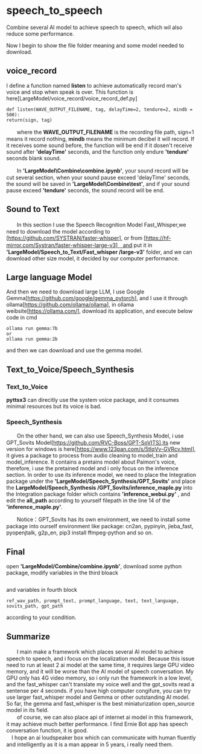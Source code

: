# speech_to_speech
Combine several AI model to achieve speech to speech, which wil also reduce some performance.

Now I begin to show the file folder meaning and some model needed to download. 

## voice_record
I define a function named **listen** to achieve automatically record man's voice and stop when speak is over. This function is here[LargeModel/voice_record/voice_record_def.py]
```        
def listen(WAVE_OUTPUT_FILENAME, tag, delayTime=2, tendure=2, mindb = 500):
return(sign, tag)
```
　　where the **WAVE_OUTPUT_FILENAME** is the recording file path,  sign=1 means it record nothing, **mindb** means the minimum decibel it will record. If it receives some sound before, the function will be end if it dosen't receive sound after **'delayTime'** seconds, and the function only endure **'tendure'** seconds blank sound.   
  
　　In **'LargeModel\Combine\combine.ipynb'**, your sound record will be cut several section, when your sound pause exceed 'delayTime' seconds, the sound will be saved in **'LargeModel\Combine\test'**, and if your sound pause exceed **'tendure'** seconds, the sound record will be end.  

## Sound to Text

　　In this section I use the Speech Recognition Model Fast_Whisper,we need to download the model according to [https://github.com/SYSTRAN/faster-whisper], or from [https://hf-mirror.com/Systran/faster-whisper-large-v3]　and put it in **'LargeModel/Speech_to_Text/Fast_whisper
/large-v3'** folder, and we can download other size model, it decided by our computer performance. 

## Large language Model
And then we need to download large LLM, I use Google Gemma[https://github.com/google/gemma_pytorch], and I use it through ollama[https://github.com/ollama/ollama], in ollama weibsite[https://ollama.com/], download its application, and execute below code in cmd
```
ollama run gemma:7b
or
ollama run gemma:2b
```
and then we can download and use the gemma model. 

## Text_to_Voice/Speech_Synthesis
### Text_to_Voice
**pyttsx3** can direcitly use the system voice package, and it consumes minimal resources but its voice is bad. 

### Speech_Synthesis
　　On the other hand, we can also use Speech_Synthesis Model, i use GPT_Sovits Model[https://github.com/RVC-Boss/GPT-SoVITS],its new version for windows is here[https://www.123pan.com/s/5tIqVv-GVRcv.html], it gives a package to process from audio cleaning to model_train and model_inference. It contains a pretains model about Paimon's voice, therefore, i use the pretained model and i only focus on the inference section. In order to use its inference model, we need to place the Integration package under the **'LargeModel/Speech_Synthesis/GPT_Sovits'** and place the **LargeModel/Speech_Synthesis
/GPT_Sovits/inference_maple.py** into the Integration package folder which contains **'inference_webui.py'** , and edit the **all_path** according to yourself filepath in the line 14 of the **'inference_maple.py'**.     

　　Notice：GPT_Sovits has its own environment, we need to install some package into ourself environment like package: cn2an, pypinyin, jieba_fast, pyopenjtalk, g2p_en, pip3 install ffmpeg-python and so on.

## Final 

open **'LargeModel/Combine/combine.ipynb'**, download some python package, modify variables in the third bloack 
```model_size, download_root, model_path, text_text_model
```
and variables in fourth block 
  ```
ref_wav_path, prompt_text, prompt_language, text, text_language, sovits_path, gpt_path
```
according to your condition.

## Summarize
　　I main make a framework which places several AI model to achieve speech to speech, and i focus on the localization model. Because this issue need to run at least 2 ai model at the same time, it requires large GPU video memory, and it will be worse than the AI model of speech conversation. My GPU only has 4G video memory, so i only run the framework in a low level, and the fast_whisper can't translate my voice well and the gpt_sovits read a sentense per 4 seconds. if you have high computer congifure, you can try use larger fast_whisper model and Gemma or other outstanding AI model. So far, the gemma and fast_whisper is the best miniaturization open_source model in its field.  
　　of course, we can also place api of internet ai model in this framework, it may achieve much better performance. I find Ernie Bot app has speech conversation function, it is good.    
  　I hope an ai loudspeaker box which can communicate with human fluently and intelligently as it is a man appear in 5 years, i really need them.


    

